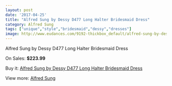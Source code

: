 ```yaml
---
layout: post
date: '2017-04-25'
title: "Alfred Sung by Dessy D477 Long Halter Bridesmaid Dress"
category: Alfred Sung
tags: ["unique","style","bridesmaid","dessy","dresses"]
image: http://www.eudances.com/9192-thickbox_default/alfred-sung-by-dessy-d477-long-halter-bridesmaid-dress.jpg
---
```

Alfred Sung by Dessy D477 Long Halter Bridesmaid Dress

On Sales: **$223.99**
<a href="https://www.eudances.com/en/alfred-sung/3084-alfred-sung-by-dessy-d477-long-halter-bridesmaid-dress.html"><amp-img layout="responsive" width="600" height="600" src="//www.eudances.com/9192-thickbox_default/alfred-sung-by-dessy-d477-long-halter-bridesmaid-dress.jpg" alt="Alfred Sung by Dessy D477 Long Halter Bridesmaid Dress 0" /></a>
<a href="https://www.eudances.com/en/alfred-sung/3084-alfred-sung-by-dessy-d477-long-halter-bridesmaid-dress.html"><amp-img layout="responsive" width="600" height="600" src="//www.eudances.com/9195-thickbox_default/alfred-sung-by-dessy-d477-long-halter-bridesmaid-dress.jpg" alt="Alfred Sung by Dessy D477 Long Halter Bridesmaid Dress 1" /></a>
<a href="https://www.eudances.com/en/alfred-sung/3084-alfred-sung-by-dessy-d477-long-halter-bridesmaid-dress.html"><amp-img layout="responsive" width="600" height="600" src="//www.eudances.com/9194-thickbox_default/alfred-sung-by-dessy-d477-long-halter-bridesmaid-dress.jpg" alt="Alfred Sung by Dessy D477 Long Halter Bridesmaid Dress 2" /></a>
<a href="https://www.eudances.com/en/alfred-sung/3084-alfred-sung-by-dessy-d477-long-halter-bridesmaid-dress.html"><amp-img layout="responsive" width="600" height="600" src="//www.eudances.com/9193-thickbox_default/alfred-sung-by-dessy-d477-long-halter-bridesmaid-dress.jpg" alt="Alfred Sung by Dessy D477 Long Halter Bridesmaid Dress 3" /></a>

Buy it: [Alfred Sung by Dessy D477 Long Halter Bridesmaid Dress](https://www.eudances.com/en/alfred-sung/3084-alfred-sung-by-dessy-d477-long-halter-bridesmaid-dress.html "Alfred Sung by Dessy D477 Long Halter Bridesmaid Dress")

View more: [Alfred Sung](https://www.eudances.com/en/52-alfred-sung "Alfred Sung")